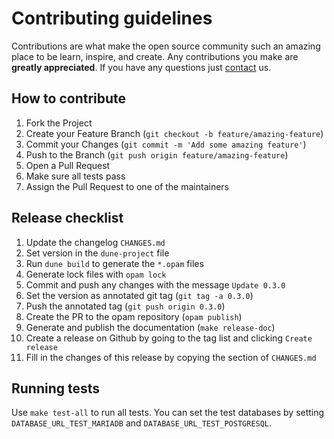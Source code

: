# Contributing guidelines

Contributions are what make the open source community such an amazing place to be learn, inspire, and create. Any contributions you make are **greatly appreciated**. If you have any questions just [contact](hello@oxidizing.io) us.

## How to contribute

1. Fork the Project
2. Create your Feature Branch (`git checkout -b feature/amazing-feature`)
3. Commit your Changes (`git commit -m 'Add some amazing feature'`)
4. Push to the Branch (`git push origin feature/amazing-feature`)
5. Open a Pull Request
6. Make sure all tests pass
7. Assign the Pull Request to one of the maintainers

## Release checklist

1. Update the changelog `CHANGES.md`
2. Set version in the `dune-project` file
3. Run `dune build` to generate the `*.opam` files
4. Generate lock files with `opam lock`
5. Commit and push any changes with the message `Update 0.3.0`
6. Set the version as annotated git tag (`git tag -a 0.3.0`)
7. Push the annotated tag (`git push origin 0.3.0`)
8. Create the PR to the opam repository (`opam publish`)
9. Generate and publish the documentation (`make release-doc`)
10. Create a release on Github by going to the tag list and clicking `Create release`
11. Fill in the changes of this release by copying the section of `CHANGES.md`

## Running tests

Use `make test-all` to run all tests. You can set the test databases by setting `DATABASE_URL_TEST_MARIADB` and `DATABASE_URL_TEST_POSTGRESQL`.
